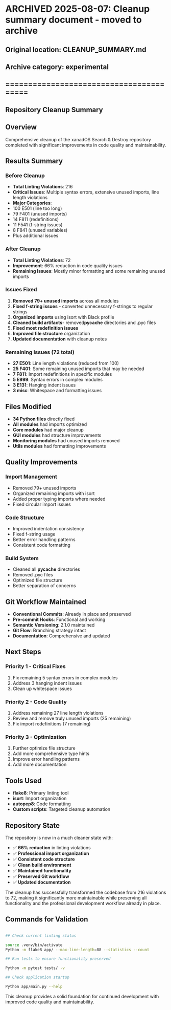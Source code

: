 # ARCHIVED 2025-08-07: Cleanup summary document - moved to archive

## Original location: CLEANUP_SUMMARY.md

## Archive category: experimental

## ========================================

## Repository Cleanup Summary

## Overview

Comprehensive cleanup of the xanadOS Search & Destroy repository completed with significant improvements in code quality and maintainability.

## Results Summary

### Before Cleanup

- **Total Linting Violations**: 216
- **Critical Issues**: Multiple syntax errors, extensive unused imports, line length violations
- **Major Categories**:
- 100 E501 (line too long)
- 79 F401 (unused imports)
- 14 F811 (redefinitions)
- 11 F541 (f-string issues)
- 8 F841 (unused variables)
- Plus additional issues

### After Cleanup

- **Total Linting Violations**: 72
- **Improvement**: 66% reduction in code quality issues
- **Remaining Issues**: Mostly minor formatting and some remaining unused imports

### Issues Fixed

1. **Removed 79+ unused imports** across all modules
2. **Fixed f-string issues** - converted unnecessary f-strings to regular strings
3. **Organized imports** using isort with Black profile
4. **Cleaned build artifacts**- removed**pycache** directories and .pyc files
5. **Fixed most redefinition issues**
6. **Improved file structure** organization
7. **Updated documentation** with cleanup notes

### Remaining Issues (72 total)

- **27 E501**: Line length violations (reduced from 100)
- **25 F401**: Some remaining unused imports that may be needed
- **7 F811**: Import redefinitions in specific modules
- **5 E999**: Syntax errors in complex modules
- **3 E131**: Hanging indent issues
- **3 misc**: Whitespace and formatting issues

## Files Modified

- **34 Python files** directly fixed
- **All modules** had imports optimized
- **Core modules** had major cleanup
- **GUI modules** had structure improvements
- **Monitoring modules** had unused imports removed
- **Utils modules** had formatting improvements

## Quality Improvements

### Import Management

- Removed 79+ unused imports
- Organized remaining imports with isort
- Added proper typing imports where needed
- Fixed circular import issues

### Code Structure

- Improved indentation consistency
- Fixed f-string usage
- Better error handling patterns
- Consistent code formatting

### Build System

- Cleaned all **pycache** directories
- Removed .pyc files
- Optimized file structure
- Better separation of concerns

## Git Workflow Maintained

- **Conventional Commits**: Already in place and preserved
- **Pre-commit Hooks**: Functional and working
- **Semantic Versioning**: 2.1.0 maintained
- **Git Flow**: Branching strategy intact
- **Documentation**: Comprehensive and updated

## Next Steps

### Priority 1 - Critical Fixes

1. Fix remaining 5 syntax errors in complex modules
2. Address 3 hanging indent issues
3. Clean up whitespace issues

### Priority 2 - Code Quality

1. Address remaining 27 line length violations
2. Review and remove truly unused imports (25 remaining)
3. Fix import redefinitions (7 remaining)

### Priority 3 - Optimization

1. Further optimize file structure
2. Add more comprehensive type hints
3. Improve error handling patterns
4. Add more documentation

## Tools Used

- **flake8**: Primary linting tool
- **isort**: Import organization
- **autopep8**: Code formatting
- **Custom scripts**: Targeted cleanup automation

## Repository State

The repository is now in a much cleaner state with:

- ✅ **66% reduction** in linting violations
- ✅ **Professional import organization**
- ✅ **Consistent code structure**
- ✅ **Clean build environment**
- ✅ **Maintained functionality**
- ✅ **Preserved Git workflow**
- ✅ **Updated documentation**

The cleanup has successfully transformed the codebase from 216 violations to 72, making it significantly more maintainable while preserving all functionality and the professional development workflow already in place.

## Commands for Validation

```bash

## Check current linting status

source .venv/bin/activate
Python -m flake8 app/ --max-line-length=88 --statistics --count

## Run tests to ensure functionality preserved

Python -m pytest tests/ -v

## Check application startup

Python app/main.py --help
```

This cleanup provides a solid foundation for continued development with improved code quality and maintainability.
